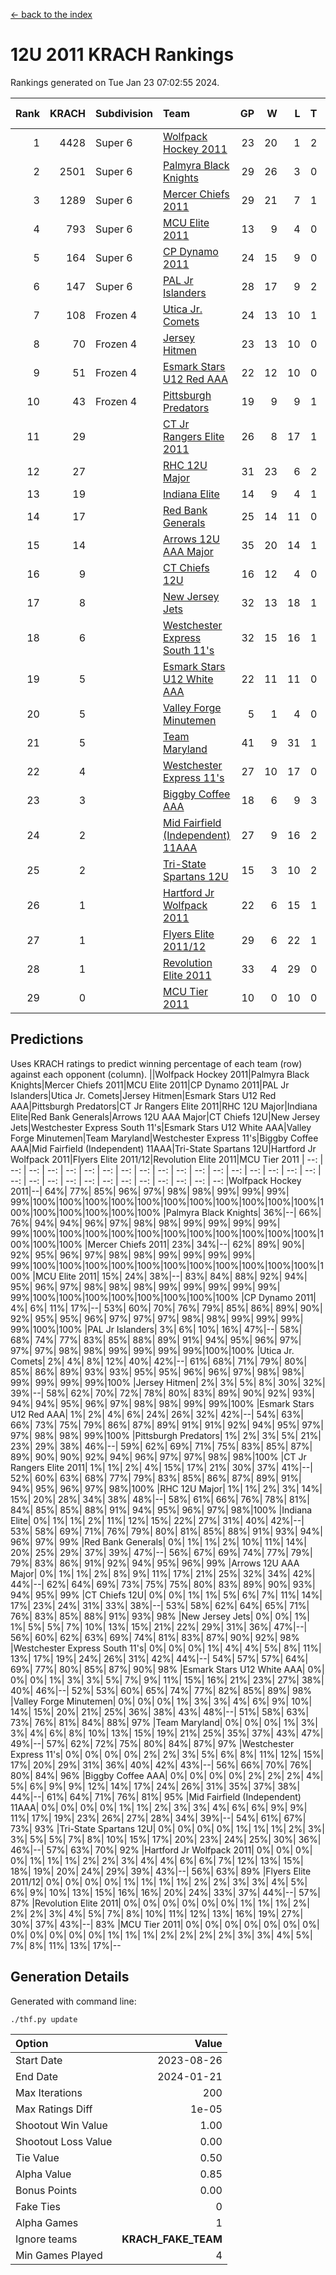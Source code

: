 [<- back to the index](readme.md)
# 12U 2011 KRACH Rankings
Rankings generated on Tue Jan 23 07:02:55 2024.

Rank|KRACH|Subdivision|Team|GP|W|L|T|OTW|OTL|SoS|Exp Wins|Win Diff
---:|---:|:---|:---|---:|---:|---:|---:|---:|---:|---:|---:|---:
1|4428|Super 6|[Wolfpack Hockey 2011](https://gamesheetstats.com/seasons/3664/teams/140937/schedule)|23|20|1|2|0|0|533|21.8|-0.0
2|2501|Super 6|[Palmyra Black Knights](https://gamesheetstats.com/seasons/3664/teams/140949/schedule)|29|26|3|0|1|0|512|26.8|-0.0
3|1289|Super 6|[Mercer Chiefs 2011](https://gamesheetstats.com/seasons/3664/teams/140936/schedule)|29|21|7|1|0|1|1039|22.3|-0.0
4|793|Super 6|[MCU Elite 2011](https://gamesheetstats.com/seasons/3664/teams/140929/schedule)|13|9|4|0|3|0|949|9.8|-0.0
5|164|Super 6|[CP Dynamo 2011](https://gamesheetstats.com/seasons/3664/teams/140944/schedule)|24|15|9|0|1|2|656|15.8|-0.0
6|147|Super 6|[PAL Jr Islanders](https://gamesheetstats.com/seasons/3664/teams/140943/schedule)|28|17|9|2|2|0|516|18.8|-0.0
7|108|Frozen 4|[Utica Jr. Comets](https://gamesheetstats.com/seasons/3664/teams/140945/schedule)|24|13|10|1|1|1|703|14.3|-0.0
8|70|Frozen 4|[Jersey Hitmen](https://gamesheetstats.com/seasons/3664/teams/140938/schedule)|23|13|10|0|2|1|537|13.9|0.0
9|51|Frozen 4|[Esmark Stars U12 Red AAA](https://gamesheetstats.com/seasons/3664/teams/140951/schedule)|22|12|10|0|2|0|836|12.9|0.0
10|43|Frozen 4|[Pittsburgh Predators](https://gamesheetstats.com/seasons/3664/teams/140950/schedule)|19|9|9|1|0|1|957|10.4|0.0
11|29||[CT Jr Rangers Elite 2011](https://gamesheetstats.com/seasons/3664/teams/140931/schedule)|26|8|17|1|1|1|864|9.4|0.0
12|27||[RHC 12U Major](https://gamesheetstats.com/seasons/3664/teams/140941/schedule)|31|23|6|2|0|1|21|24.9|0.0
13|19||[Indiana Elite](https://gamesheetstats.com/seasons/3664/teams/144353/schedule)|14|9|4|1|1|0|42|10.4|0.0
14|17||[Red Bank Generals](https://gamesheetstats.com/seasons/3664/teams/140940/schedule)|25|14|11|0|1|2|38|14.9|0.0
15|14||[Arrows 12U AAA Major](https://gamesheetstats.com/seasons/3664/teams/140946/schedule)|35|20|14|1|1|1|86|21.4|0.0
16|9||[CT Chiefs 12U](https://gamesheetstats.com/seasons/3664/teams/140934/schedule)|16|12|4|0|1|0|5|12.9|0.0
17|8||[New Jersey Jets](https://gamesheetstats.com/seasons/3664/teams/140939/schedule)|32|13|18|1|2|0|188|14.4|0.0
18|6||[Westchester Express South 11's](https://gamesheetstats.com/seasons/3664/teams/140947/schedule)|32|15|16|1|1|0|63|16.4|0.0
19|5||[Esmark Stars U12 White AAA](https://gamesheetstats.com/seasons/3664/teams/140952/schedule)|22|11|11|0|1|1|11|11.9|0.0
20|5||[Valley Forge Minutemen](https://gamesheetstats.com/seasons/3664/teams/187349/schedule)|5|1|4|0|0|0|435|1.9|0.0
21|5||[Team Maryland](https://gamesheetstats.com/seasons/3664/teams/140954/schedule)|41|9|31|1|0|5|584|10.4|0.0
22|4||[Westchester Express 11's](https://gamesheetstats.com/seasons/3664/teams/140948/schedule)|27|10|17|0|0|2|72|10.9|0.0
23|3||[Biggby Coffee AAA](https://gamesheetstats.com/seasons/3664/teams/144351/schedule)|18|6|9|3|0|0|10|8.4|0.0
24|2||[Mid Fairfield (Independent) 11AAA](https://gamesheetstats.com/seasons/3664/teams/140933/schedule)|27|9|16|2|0|1|10|10.9|0.0
25|2||[Tri-State Spartans 12U](https://gamesheetstats.com/seasons/3664/teams/144352/schedule)|15|3|10|2|0|0|8|4.9|0.0
26|1||[Hartford Jr Wolfpack 2011](https://gamesheetstats.com/seasons/3664/teams/140935/schedule)|22|6|15|1|1|0|8|7.4|0.0
27|1||[Flyers Elite 2011/12](https://gamesheetstats.com/seasons/3664/teams/140942/schedule)|29|6|22|1|0|2|9|7.4|0.0
28|1||[Revolution Elite 2011](https://gamesheetstats.com/seasons/3664/teams/140953/schedule)|33|4|29|0|0|0|10|4.9|0.0
29|0||[MCU Tier 2011](https://gamesheetstats.com/seasons/3664/teams/140932/schedule)|10|0|10|0|0|0|3|0.9|0.0

## Predictions
Uses KRACH ratings to predict winning percentage of each team (row) against each opponent (column).
||Wolfpack Hockey 2011|Palmyra Black Knights|Mercer Chiefs 2011|MCU Elite 2011|CP Dynamo 2011|PAL Jr Islanders|Utica Jr. Comets|Jersey Hitmen|Esmark Stars U12 Red AAA|Pittsburgh Predators|CT Jr Rangers Elite 2011|RHC 12U Major|Indiana Elite|Red Bank Generals|Arrows 12U AAA Major|CT Chiefs 12U|New Jersey Jets|Westchester Express South 11's|Esmark Stars U12 White AAA|Valley Forge Minutemen|Team Maryland|Westchester Express 11's|Biggby Coffee AAA|Mid Fairfield (Independent) 11AAA|Tri-State Spartans 12U|Hartford Jr Wolfpack 2011|Flyers Elite 2011/12|Revolution Elite 2011|MCU Tier 2011
| --: | --: | --: | --: | --: | --: | --: | --: | --: | --: | --: | --: | --: | --: | --: | --: | --: | --: | --: | --: | --: | --: | --: | --: | --: | --: | --: | --: | --: | --: 
|Wolfpack Hockey 2011|--| 64%| 77%| 85%| 96%| 97%| 98%| 98%| 99%| 99%| 99%| 99%|100%|100%|100%|100%|100%|100%|100%|100%|100%|100%|100%|100%|100%|100%|100%|100%|100%
|Palmyra Black Knights| 36%|--| 66%| 76%| 94%| 94%| 96%| 97%| 98%| 98%| 99%| 99%| 99%| 99%| 99%|100%|100%|100%|100%|100%|100%|100%|100%|100%|100%|100%|100%|100%|100%
|Mercer Chiefs 2011| 23%| 34%|--| 62%| 89%| 90%| 92%| 95%| 96%| 97%| 98%| 98%| 99%| 99%| 99%| 99%| 99%|100%|100%|100%|100%|100%|100%|100%|100%|100%|100%|100%|100%
|MCU Elite 2011| 15%| 24%| 38%|--| 83%| 84%| 88%| 92%| 94%| 95%| 96%| 97%| 98%| 98%| 98%| 99%| 99%| 99%| 99%| 99%| 99%|100%|100%|100%|100%|100%|100%|100%|100%
|CP Dynamo 2011|  4%|  6%| 11%| 17%|--| 53%| 60%| 70%| 76%| 79%| 85%| 86%| 89%| 90%| 92%| 95%| 95%| 96%| 97%| 97%| 97%| 98%| 98%| 99%| 99%| 99%| 99%|100%|100%
|PAL Jr Islanders|  3%|  6%| 10%| 16%| 47%|--| 58%| 68%| 74%| 77%| 83%| 85%| 88%| 89%| 91%| 94%| 95%| 96%| 97%| 97%| 97%| 98%| 98%| 99%| 99%| 99%| 99%|100%|100%
|Utica Jr. Comets|  2%|  4%|  8%| 12%| 40%| 42%|--| 61%| 68%| 71%| 79%| 80%| 85%| 86%| 89%| 93%| 93%| 95%| 95%| 96%| 96%| 97%| 98%| 98%| 99%| 99%| 99%| 99%|100%
|Jersey Hitmen|  2%|  3%|  5%|  8%| 30%| 32%| 39%|--| 58%| 62%| 70%| 72%| 78%| 80%| 83%| 89%| 90%| 92%| 93%| 94%| 94%| 95%| 96%| 97%| 98%| 98%| 99%| 99%|100%
|Esmark Stars U12 Red AAA|  1%|  2%|  4%|  6%| 24%| 26%| 32%| 42%|--| 54%| 63%| 66%| 73%| 75%| 79%| 86%| 87%| 89%| 91%| 91%| 92%| 94%| 95%| 97%| 97%| 98%| 98%| 99%|100%
|Pittsburgh Predators|  1%|  2%|  3%|  5%| 21%| 23%| 29%| 38%| 46%|--| 59%| 62%| 69%| 71%| 75%| 83%| 85%| 87%| 89%| 90%| 90%| 92%| 94%| 96%| 97%| 97%| 98%| 98%|100%
|CT Jr Rangers Elite 2011|  1%|  1%|  2%|  4%| 15%| 17%| 21%| 30%| 37%| 41%|--| 52%| 60%| 63%| 68%| 77%| 79%| 83%| 85%| 86%| 87%| 89%| 91%| 94%| 95%| 96%| 97%| 98%|100%
|RHC 12U Major|  1%|  1%|  2%|  3%| 14%| 15%| 20%| 28%| 34%| 38%| 48%|--| 58%| 61%| 66%| 76%| 78%| 81%| 84%| 85%| 85%| 88%| 91%| 94%| 95%| 96%| 97%| 98%|100%
|Indiana Elite|  0%|  1%|  1%|  2%| 11%| 12%| 15%| 22%| 27%| 31%| 40%| 42%|--| 53%| 58%| 69%| 71%| 76%| 79%| 80%| 81%| 85%| 88%| 91%| 93%| 94%| 96%| 97%| 99%
|Red Bank Generals|  0%|  1%|  1%|  2%| 10%| 11%| 14%| 20%| 25%| 29%| 37%| 39%| 47%|--| 56%| 67%| 69%| 74%| 77%| 79%| 79%| 83%| 86%| 91%| 92%| 94%| 95%| 96%| 99%
|Arrows 12U AAA Major|  0%|  1%|  1%|  2%|  8%|  9%| 11%| 17%| 21%| 25%| 32%| 34%| 42%| 44%|--| 62%| 64%| 69%| 73%| 75%| 75%| 80%| 83%| 89%| 90%| 93%| 94%| 95%| 99%
|CT Chiefs 12U|  0%|  0%|  1%|  1%|  5%|  6%|  7%| 11%| 14%| 17%| 23%| 24%| 31%| 33%| 38%|--| 53%| 58%| 62%| 64%| 65%| 71%| 76%| 83%| 85%| 88%| 91%| 93%| 98%
|New Jersey Jets|  0%|  0%|  1%|  1%|  5%|  5%|  7%| 10%| 13%| 15%| 21%| 22%| 29%| 31%| 36%| 47%|--| 56%| 60%| 62%| 63%| 69%| 74%| 81%| 83%| 87%| 90%| 92%| 98%
|Westchester Express South 11's|  0%|  0%|  0%|  1%|  4%|  4%|  5%|  8%| 11%| 13%| 17%| 19%| 24%| 26%| 31%| 42%| 44%|--| 54%| 57%| 57%| 64%| 69%| 77%| 80%| 85%| 87%| 90%| 98%
|Esmark Stars U12 White AAA|  0%|  0%|  0%|  1%|  3%|  3%|  5%|  7%|  9%| 11%| 15%| 16%| 21%| 23%| 27%| 38%| 40%| 46%|--| 52%| 53%| 60%| 65%| 74%| 77%| 82%| 85%| 89%| 98%
|Valley Forge Minutemen|  0%|  0%|  0%|  1%|  3%|  3%|  4%|  6%|  9%| 10%| 14%| 15%| 20%| 21%| 25%| 36%| 38%| 43%| 48%|--| 51%| 58%| 63%| 73%| 76%| 81%| 84%| 88%| 97%
|Team Maryland|  0%|  0%|  0%|  1%|  3%|  3%|  4%|  6%|  8%| 10%| 13%| 15%| 19%| 21%| 25%| 35%| 37%| 43%| 47%| 49%|--| 57%| 62%| 72%| 75%| 80%| 84%| 87%| 97%
|Westchester Express 11's|  0%|  0%|  0%|  0%|  2%|  2%|  3%|  5%|  6%|  8%| 11%| 12%| 15%| 17%| 20%| 29%| 31%| 36%| 40%| 42%| 43%|--| 56%| 66%| 70%| 76%| 80%| 84%| 96%
|Biggby Coffee AAA|  0%|  0%|  0%|  0%|  2%|  2%|  2%|  4%|  5%|  6%|  9%|  9%| 12%| 14%| 17%| 24%| 26%| 31%| 35%| 37%| 38%| 44%|--| 61%| 64%| 71%| 76%| 81%| 95%
|Mid Fairfield (Independent) 11AAA|  0%|  0%|  0%|  0%|  1%|  1%|  2%|  3%|  3%|  4%|  6%|  6%|  9%|  9%| 11%| 17%| 19%| 23%| 26%| 27%| 28%| 34%| 39%|--| 54%| 61%| 67%| 73%| 93%
|Tri-State Spartans 12U|  0%|  0%|  0%|  0%|  1%|  1%|  1%|  2%|  3%|  3%|  5%|  5%|  7%|  8%| 10%| 15%| 17%| 20%| 23%| 24%| 25%| 30%| 36%| 46%|--| 57%| 63%| 70%| 92%
|Hartford Jr Wolfpack 2011|  0%|  0%|  0%|  0%|  1%|  1%|  1%|  2%|  2%|  3%|  4%|  4%|  6%|  6%|  7%| 12%| 13%| 15%| 18%| 19%| 20%| 24%| 29%| 39%| 43%|--| 56%| 63%| 89%
|Flyers Elite 2011/12|  0%|  0%|  0%|  0%|  1%|  1%|  1%|  1%|  2%|  2%|  3%|  3%|  4%|  5%|  6%|  9%| 10%| 13%| 15%| 16%| 16%| 20%| 24%| 33%| 37%| 44%|--| 57%| 87%
|Revolution Elite 2011|  0%|  0%|  0%|  0%|  0%|  0%|  1%|  1%|  1%|  2%|  2%|  2%|  3%|  4%|  5%|  7%|  8%| 10%| 11%| 12%| 13%| 16%| 19%| 27%| 30%| 37%| 43%|--| 83%
|MCU Tier 2011|  0%|  0%|  0%|  0%|  0%|  0%|  0%|  0%|  0%|  0%|  0%|  0%|  1%|  1%|  1%|  2%|  2%|  2%|  2%|  3%|  3%|  4%|  5%|  7%|  8%| 11%| 13%| 17%|--

## Generation Details

Generated with command line:
```
./thf.py update
```

| Option | Value |
| :----- | ----: |
| Start Date | 2023-08-26 |
| End Date | 2024-01-21 |
| Max Iterations | 200 |
| Max Ratings Diff | 1e-05 |
| Shootout Win Value | 1.00 |
| Shootout Loss Value | 0.00 |
| Tie Value | 0.50 |
| Alpha Value | 0.85 |
| Bonus Points | 0.00 |
| Fake Ties | 0 |
| Alpha Games | 1 |
| Ignore teams | __KRACH_FAKE_TEAM__ |
| Min Games Played | 4 |

